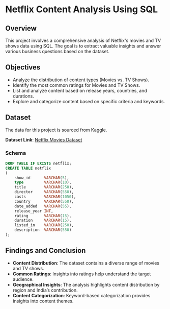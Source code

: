 # Netflix Content Analysis Using SQL

## Overview
This project involves a comprehensive analysis of Netflix's movies and TV shows data using SQL. The goal is to extract valuable insights and answer various business questions based on the dataset.

## Objectives
- Analyze the distribution of content types (Movies vs. TV Shows).
- Identify the most common ratings for Movies and TV Shows.
- List and analyze content based on release years, countries, and durations.
- Explore and categorize content based on specific criteria and keywords.

## Dataset
The data for this project is sourced from Kaggle.

**Dataset Link**: [Netflix Movies Dataset](https://www.kaggle.com/)

### Schema
```sql
DROP TABLE IF EXISTS netflix;
CREATE TABLE netflix
(
    show_id      VARCHAR(5),
    type         VARCHAR(10),
    title        VARCHAR(250),
    director     VARCHAR(550),
    casts        VARCHAR(1050),
    country      VARCHAR(550),
    date_added   VARCHAR(55),
    release_year INT,
    rating       VARCHAR(15),
    duration     VARCHAR(15),
    listed_in    VARCHAR(250),
    description  VARCHAR(550)
);
```

## Findings and Conclusion

- **Content Distribution**: The dataset contains a diverse range of movies and TV shows.  
- **Common Ratings**: Insights into ratings help understand the target audience.  
- **Geographical Insights**: The analysis highlights content distribution by region and India’s contribution.  
- **Content Categorization**: Keyword-based categorization provides insights into content themes.  

